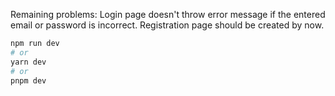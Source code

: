 Remaining problems:
Login page doesn't throw error message if the entered email or password is incorrect.
Registration page should be created by now.

```bash
npm run dev
# or
yarn dev
# or
pnpm dev
```